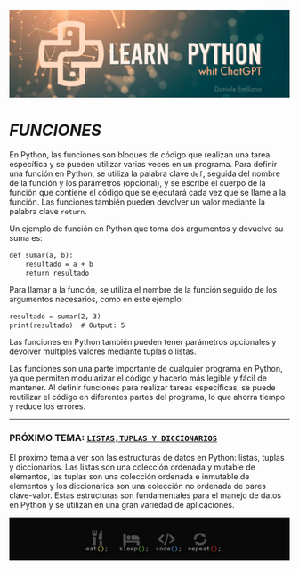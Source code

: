 <p align="center">
  <img src="../src/Learn-python.png">
</p>


# ***FUNCIONES***

En Python, las funciones son bloques de código que realizan una tarea específica y se pueden utilizar varias veces en un programa. Para definir una función en Python, se utiliza la palabra clave `def`, seguida del nombre de la función y los parámetros (opcional), y se escribe el cuerpo de la función que contiene el código que se ejecutará cada vez que se llame a la función. Las funciones también pueden devolver un valor mediante la palabra clave `return`.

Un ejemplo de función en Python que toma dos argumentos y devuelve su suma es:

```
def sumar(a, b):
    resultado = a + b
    return resultado
```

Para llamar a la función, se utiliza el nombre de la función seguido de los argumentos necesarios, como en este ejemplo:

```
resultado = sumar(2, 3)
print(resultado)  # Output: 5
```

Las funciones en Python también pueden tener parámetros opcionales y devolver múltiples valores mediante tuplas o listas.

Las funciones son una parte importante de cualquier programa en Python, ya que permiten modularizar el código y hacerlo más legible y fácil de mantener. Al definir funciones para realizar tareas específicas, se puede reutilizar el código en diferentes partes del programa, lo que ahorra tiempo y reduce los errores.

---

###  **PRÓXIMO TEMA: [`LISTAS,TUPLAS Y DICCIONARIOS`](https://github.com/emilianod98/PythonChallenges-LowLevel/blob/main/conceptos_basicos/05-ListasTuplasYDiccionarios.md)**

El próximo tema a ver son las estructuras de datos en Python: listas, tuplas y diccionarios. Las listas son una colección ordenada y mutable de elementos, las tuplas son una colección ordenada e inmutable de elementos y los diccionarios son una colección no ordenada de pares clave-valor. Estas estructuras son fundamentales para el manejo de datos en Python y se utilizan en una gran variedad de aplicaciones.

<p align="center">
  <img src="../src/funciones.png">
</p>
